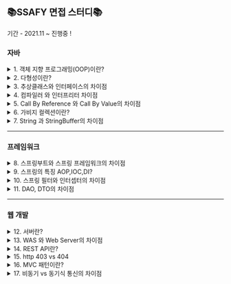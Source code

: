 ## 📚SSAFY 면접 스터디📚

기간 - 2021.11 ~ 진행중 ! 

### 자바
<details>
<summary>1. 객체 지향 프로그래밍(OOP)이란?</summary>
<div markdown="1">
  
  - <b>지헌</b>  
  객체 지향 프로그래밍이란 순차적으로 실행되는 절차 지향적 프로그래밍과는 다르게 객체의 상호작용을 통해 동작하는 것을 의미합니다.
  객체의 상호작용을 통해 상속, 추상화, 다형성을 사용하여 코드 재사용성을 증가시켜줍니다.

  
  - <b>기동</b>  
  객체 지향 프로그래밍이란

</div>
</details>
<details>
<summary>2. 다형성이란?</summary>
<div markdown="1">

  - <b>지헌</b>  
  하나의 레퍼런스 변수가 다양한 객체를 참조할 수 있는 것을 의미하며 다형성을 구현하기 위해서는 오버로딩과 오버라이딩이 있습니다.
  
  

</div>
</details>

<details>
<summary>3. 추상클래스와 인터페이스의 차이점</summary>
<div markdown="1">

  - <b>지헌</b>  
  인터페이스는 추상 메소드와 상수만을 멤버로 가지며 추상클래스는 최소한 하나의 추상메소드를 갖고있을 경우를 말합니다.
  인터페이스는 해당 인터페이스를 구현하는 클래스들이 같은 기능을 수행하도록 강제할 때 사용되며, 
  추상 클래스는 이를 상속할 각 객체들의 공통점을 찾아 추상화시켜 놓은 것으로 자식 클래스에게 부모클래스의 기능을 구현하도록 할 경우 사용합니다.
  

  
</div>
</details>

<details>
<summary>4. 컴파일러 와 인터프리터 차이점</summary>
<div markdown="1">



</div>
</details>

<details>
<summary>5. Call By Reference 와 Call By Value의 차이점</summary>
<div markdown="1">



</div>
</details>

<details>
<summary>6. 가비지 컬렉션이란?</summary>
<div markdown="1">



</div>
</details>

<details>
<summary>7. String 과 StringBuffer의 차이점</summary>
<div markdown="1">



</div>
</details>

<hr>

### 프레임워크
<details>
<summary>8. 스프링부트와 스프링 프레임워크의 차이점</summary>
<div markdown="1">

  - <b>지헌</b>  
  기존 스프링 프레임워크는 기능이 많은 만큼 환경설정과 버전관리를 일일히 해줘야 되는 불편함이 있다. 
  하지만 스프링 부트에서는 스프링 스타터라는 디펜더시만 추가해주면 자동으로 API를 가져오고 내장 톰캣으로 웹 어플리케이션 서버를 실행할 수 있다는 장점을 가지고 있다.

</div>
</details>

<details>
<summary>9. 스프링의 특징 AOP,IOC,DI? </summary>
<div markdown="1">



</div>
</details>

<details>
<summary>10. 스프링 필터와 인터셉터의 차이점 </summary>
<div markdown="1">

  - <b>지헌</b>  
  스프링 필터는 스프링과 무관하게 웹 컨테이너 내부에 존재하며 인터셉터는 스프링 컨테이너 내부에 존재합니다.
  필터는 하나의 요청이 DispatcherServlet에 도착하기 이전에 실행되는 반면,
  인터셉터는 DispatcherServlet이 컨트롤러를 호출하기 전,후에 요청과 응답을 처리하는 기능을 제공합니다. 
  


</div>
</details>

<details>
<summary>11. DAO, DTO의 차이점 </summary>
<div markdown="1">

  - <b>지헌</b>  
  DAO란 데이터베이스에 접근하기 위해 생성된 객체로써, 데이터베이스에 접속하여 조회 및 조작하는 기능을 전담하는 객체입니다.
  DTO란 계층 간의 데이터 교환을 위한 순수 자바객체로서 객체의 속성과 Getter, Setter메소드만을 가지고 있습니다.


</div>
</details>

<hr>

### 웹 개발 
<details>
<summary>12. 서버란?</summary>
<div markdown="1">



</div>
</details>

<details>
<summary>13. WAS 와 Web Server의 차이점</summary>
<div markdown="1">

  - <b>지헌</b>  
  Web Server는 정적인 파일을 제공하는 서버이며 WAS는 동적인 데이터를 제공하기 위한 서버이다.
  일반적으로 WAS는 Web Server의 기능을 내제하고 있어 Web Server없이도 서비스 가능하다.


</div>
</details>

<details>
<summary>14. REST API란?</summary>
<div markdown="1">

  - <b>지헌</b>  
  HTTP URI를 통해 자원을 명시하고, HTTP METHOD를 통해 해당 자원에 대한 연산을 수행하는 것을 의미합니다.
  해당 연산에는 4가지가 존재하며 삽입, 조회, 수정, 삭제 연산이 있습니다.
  REST API를 사용함으로서, 서버와 클라이언트간 분리가 명확해지며, HTTP 표준 프로토콜에 따르는 모든 플랫폼에서 사용이 가능하다는 장점이 있습니다.



</div>
</details>

<details>
<summary>15. http 403 vs 404 </summary>
<div markdown="1">



</div>
</details>

<details>
<summary>16. MVC 패턴이란?  </summary>
<div markdown="1">



</div>
</details>


<details>
<summary>17. 비동기 vs 동기식 통신의 차이점 </summary>
<div markdown="1">

  - <b>지헌</b>  
  동기식 통신에서는 데이터를 받아올때까지 대기하는 상태로 있기떄문에 어떠한 작업도 못한다는 단점이있습니다. 
  하지만 비동기 방식에서는 데이터를 요청하고 결과를 받아오는 시간동안 다른 작업을 수행할 수 있다는 장점을 가지고 있습니다.
  

</div>
</details>
